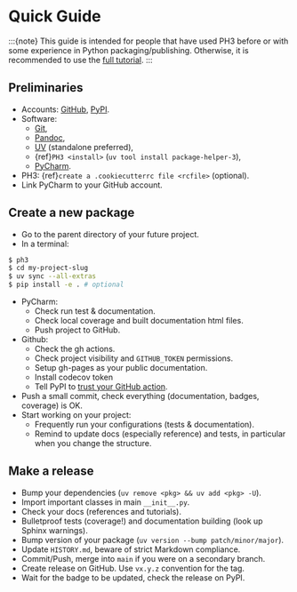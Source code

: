 # Quick Guide

:::{note}
This guide is intended for people that have used PH3 before or with some experience in Python packaging/publishing. 
Otherwise, it is recommended to use the [full tutorial](tutorial.md).
:::

## Preliminaries

- Accounts: [GitHub](https://github.com/), [PyPI](https://pypi.org/).
- Software: 
  - [Git](https://git-scm.com/downloads), 
  - [Pandoc](https://pandoc.org/installing.html), 
  - [UV](https://docs.astral.sh/uv/getting-started/installation/) (standalone preferred), 
  - {ref}`PH3 <install>` (`uv tool install package-helper-3`), 
  - [PyCharm](https://www.jetbrains.com/pycharm/download/).
- PH3: {ref}`create a .cookiecutterrc file <rcfile>` (optional).
- Link PyCharm to your GitHub account.

## Create a new package
- Go to the parent directory of your future project.
- In a terminal:

```bash
$ ph3
$ cd my-project-slug
$ uv sync --all-extras
$ pip install -e . # optional
```

- PyCharm:
  - Check run test & documentation.
  - Check local coverage and built documentation html files.
  - Push project to GitHub.
- Github:
  - Check the gh actions.
  - Check project visibility and `GITHUB_TOKEN` permissions.
  - Setup gh-pages as your public documentation.
  - Install codecov token
  - Tell PyPI to [trust your GitHub action](https://docs.pypi.org/trusted-publishers/).
- Push a small commit, check everything (documentation, badges, coverage) is OK.
- Start working on your project:
  - Frequently run your configurations (tests & documentation).
  - Remind to update docs (especially reference) and tests, in particular when you change the structure.

## Make a release

- Bump your dependencies (`uv remove <pkg> && uv add <pkg> -U`).
- Import important classes in main `__init__.py`.
- Check your docs (references and tutorials).
- Bulletproof tests (coverage!) and documentation building (look up Sphinx warnings).
- Bump version of your package (`uv version --bump patch/minor/major`).
- Update `HISTORY.md`, beware of strict Markdown compliance.
- Commit/Push, merge into `main` if you were on a secondary branch.
- Create release on GitHub. Use `vx.y.z` convention for the tag.
- Wait for the badge to be updated, check the release on PyPI.